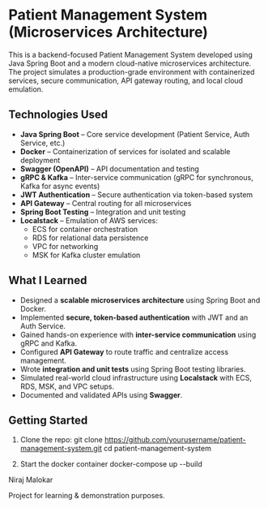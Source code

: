 # Patient Management System (Microservices Architecture)

This is a backend-focused Patient Management System developed using Java Spring Boot and a modern cloud-native microservices architecture. The project simulates a production-grade environment with containerized services, secure communication, API gateway routing, and local cloud emulation.

## Technologies Used

- **Java Spring Boot** – Core service development (Patient Service, Auth Service, etc.)
- **Docker** – Containerization of services for isolated and scalable deployment
- **Swagger (OpenAPI)** – API documentation and testing
- **gRPC & Kafka** – Inter-service communication (gRPC for synchronous, Kafka for async events)
- **JWT Authentication** – Secure authentication via token-based system
- **API Gateway** – Central routing for all microservices
- **Spring Boot Testing** – Integration and unit testing
- **Localstack** – Emulation of AWS services:
  - ECS for container orchestration
  - RDS for relational data persistence
  - VPC for networking
  - MSK for Kafka cluster emulation

## What I Learned

- Designed a **scalable microservices architecture** using Spring Boot and Docker.
- Implemented **secure, token-based authentication** with JWT and an Auth Service.
- Gained hands-on experience with **inter-service communication** using gRPC and Kafka.
- Configured **API Gateway** to route traffic and centralize access management.
- Wrote **integration and unit tests** using Spring Boot testing libraries.
- Simulated real-world cloud infrastructure using **Localstack** with ECS, RDS, MSK, and VPC setups.
- Documented and validated APIs using **Swagger**.

## Getting Started

1. Clone the repo:
   git clone https://github.com/yourusername/patient-management-system.git
   cd patient-management-system

2. Start the docker container
  docker-compose up --build

Niraj Malokar

Project for learning & demonstration purposes.
